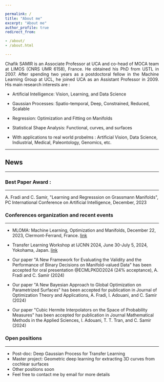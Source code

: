 ```yaml
---

permalink: /
title: "About me"
excerpt: "About me"
author_profile: true
redirect_from: 

- /about/
- /about.html

---
```

<p align="justify">
Chafik SAMIR is an Associate Professor at UCA and co-head of MOCA team at  LIMOS (CNRS UMR 6158), France. He obtained his PhD from USTL in 2007. After spending two years as a postdoctoral fellow in the Machine Learning Group at UCL, he joined UCA as an Assistant Professor in 2009. His main research interests are : </p>
  
- Artificial Intelligence: Vision, Learning, and  Data Science
- Gaussian Processes: Spatio-temporal, Deep, Constrained, Reduced, Scalable
- Regression: Optimization and Fitting on Manifolds
- Statistical Shape Analysis: Functional, curves, and surfaces

- With applications to real world probelms : Artificial Vision, Data Science, Indiustrial, Medical, Paleontology, Genomics,   etc.
  
-------------------
## News 
-------------------

### Best Paper Award :
---------------------
A. Fradi and C. Samir, "Learning and Regresssion on Grassmann Manifolds", 
PC International Conference on Artificial Intelligence, December, 2023

### Conferences organization and recent events
-------------------
- MLOMA: Machine Learning, Optimization and Manifolds, December 22, 2023, Clermont-Ferrand, France. 
[link](https://mloma.sciencesconf.org/)

- Transfer Learning Workshop at IJCNN 2024, June 30-July 5, 2024, Yokohama, Japan.
[link](https://2024.ieeewcci.org/workshops)

- Our paper "A New Framework for Evaluating the Validity and the Performance of Binary Decisions on Manifold-valued Data"
has been accepted for oral presentation  @ECMLPKDD2024 (24% acceptance), A. Fradi and C. Samir (2024)

- Our paper "A New Bayesian Approach to Global Optimization on  Parametrized Surfaces" has been accepted for publication in Journal of Optimization Theory and Applications, A. Fradi, I. Adouani, and C. Samir (2024)

-  Our paper "Cubic Hermite Interpolators on the Space of Probability Measures" has been accepted for publication in Journal Mathematical Methods in the Applied Sciences, I. Adouani, T. T. Tran, and C. Samir (2024)
  

### Open positions
-------------------

- Post-doc:  Deep Gaussian Process for Transfer Learning
- Master project: Geometric deep learning for extracting 3D curves from cochlear surfaces     
- Other positions soon 
- Feel free to contact me by email for more details 
